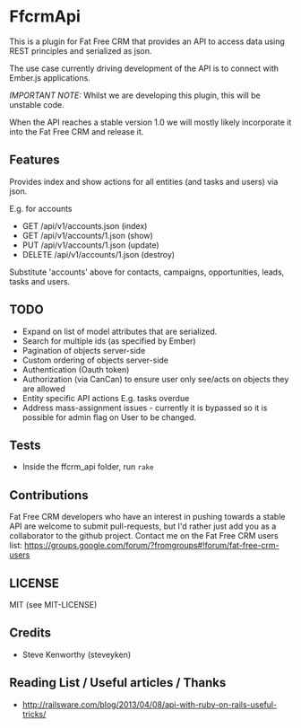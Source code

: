 # FfcrmApi

This is a plugin for Fat Free CRM that provides an API to access data using REST principles and serialized as json.

The use case currently driving development of the API is to connect with Ember.js applications.

*IMPORTANT NOTE:* Whilst we are developing this plugin, this will be unstable code.

When the API reaches a stable version 1.0 we will mostly likely incorporate it into the Fat Free CRM and release it.

## Features

Provides index and show actions for all entities (and tasks and users) via json.

E.g. for accounts

 * GET    /api/v1/accounts.json   (index)
 * GET    /api/v1/accounts/1.json (show)
 * PUT    /api/v1/accounts/1.json (update)
 * DELETE /api/v1/accounts/1.json (destroy)

Substitute 'accounts' above for contacts, campaigns, opportunities, leads, tasks and users.

## TODO

* Expand on list of model attributes that are serialized.
* Search for multiple ids (as specified by Ember)
* Pagination of objects server-side
* Custom ordering of objects server-side
* Authentication (Oauth token)
* Authorization (via CanCan) to ensure user only see/acts on objects they are allowed
* Entity specific API actions E.g. tasks overdue
* Address mass-assignment issues - currently it is bypassed so it is possible for admin flag on User to be changed.

## Tests

* Inside the ffcrm_api folder, run ```rake```

## Contributions

Fat Free CRM developers who have an interest in pushing towards a stable API are welcome to submit pull-requests, but I'd rather just add you as a collaborator to the github project.
Contact me on the Fat Free CRM users list: https://groups.google.com/forum/?fromgroups#!forum/fat-free-crm-users

## LICENSE

MIT (see MIT-LICENSE)

## Credits

* Steve Kenworthy (steveyken)

## Reading List / Useful articles / Thanks

* http://railsware.com/blog/2013/04/08/api-with-ruby-on-rails-useful-tricks/
